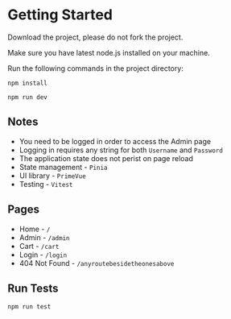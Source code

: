 # Getting Started

Download the project, please do not fork the project.

Make sure you have latest node.js installed on your machine.

Run the following commands in the project directory:

```npm install```

```npm run dev```


## Notes
- You need to be logged in order to access the Admin page 
- Logging in requires any string for both `Username` and `Password`
- The application state does not perist on page reload
- State management - `Pinia`
- UI library - `PrimeVue`
- Testing - `Vitest`

## Pages
- Home - `/`
- Admin - `/admin`
- Cart - `/cart`
- Login - `/login`
- 404 Not Found - `/anyroutebesidetheonesabove`


## Run Tests

```npm run test```


